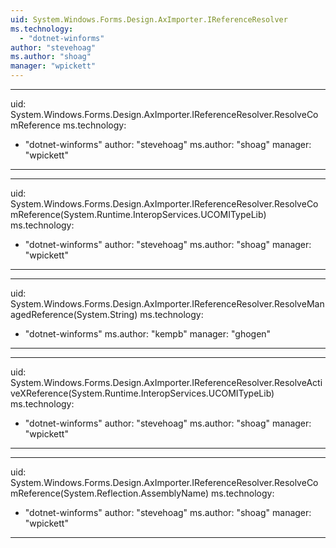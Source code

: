 ```yaml
---
uid: System.Windows.Forms.Design.AxImporter.IReferenceResolver
ms.technology: 
  - "dotnet-winforms"
author: "stevehoag"
ms.author: "shoag"
manager: "wpickett"
---
```


---
uid: System.Windows.Forms.Design.AxImporter.IReferenceResolver.ResolveComReference
ms.technology: 
  - "dotnet-winforms"
author: "stevehoag"
ms.author: "shoag"
manager: "wpickett"
---

---
uid: System.Windows.Forms.Design.AxImporter.IReferenceResolver.ResolveComReference(System.Runtime.InteropServices.UCOMITypeLib)
ms.technology: 
  - "dotnet-winforms"
author: "stevehoag"
ms.author: "shoag"
manager: "wpickett"
---

---
uid: System.Windows.Forms.Design.AxImporter.IReferenceResolver.ResolveManagedReference(System.String)
ms.technology: 
  - "dotnet-winforms"
ms.author: "kempb"
manager: "ghogen"
---

---
uid: System.Windows.Forms.Design.AxImporter.IReferenceResolver.ResolveActiveXReference(System.Runtime.InteropServices.UCOMITypeLib)
ms.technology: 
  - "dotnet-winforms"
author: "stevehoag"
ms.author: "shoag"
manager: "wpickett"
---

---
uid: System.Windows.Forms.Design.AxImporter.IReferenceResolver.ResolveComReference(System.Reflection.AssemblyName)
ms.technology: 
  - "dotnet-winforms"
author: "stevehoag"
ms.author: "shoag"
manager: "wpickett"
---
